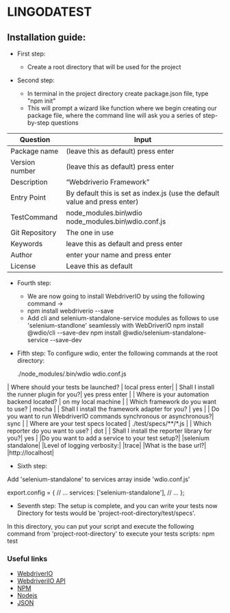 # LINGODATEST

## Installation guide: 


+ First step: 
    
    + Create a root directory that will be used for the project
       
         
+ Second step: 
    + In terminal in the project directory create package.json file, type "npm init" 
    + This will prompt a wizard like function where we begin creating our package file,
where the command line will ask you a series of step-by-step questions
  



| Question  | Input |
| ------------- | ------------- |
| Package name  | (leave this as default) press enter|
| Version number| (leave this as default) press enter |
| Description | “Webdriverio Framework” |
| Entry Point | By default this is set as index.js (use the default value and press enter) |
| TestCommand | node_modules\.bin\wdio node_modules\.bin\wdio.conf.js |
| Git Repository| The one in use |
| Keywords | leave this as default and press enter |
| Author | enter your name and press enter |
| License| Leave this as default |


+ Fourth step: 
    * We are now going to install WebdriverIO by using the following command ->
    * npm install webdriverio --save
    * Add cli and selenium-standalone-service modules as follows to use 'selenium-standlone' seamlessly with WebDriverIO
	npm install @wdio/cli --save-dev
	npm install @wdio/selenium-standalone-service --save-dev

 
 + Fifth step: 
    To configure wdio, enter the following commands at the root directory:
    
    ./node_modules/.bin/wdio wdio.conf.js
    

| Where should your tests be launched?  | local press enter|
| Shall I install the runner plugin for you?| yes press enter |
|  Where is your automation backend located? | on my local machine |
| Which framework do you want to use? | mocha |
| Shall I install the framework adapter for you? | yes |
|  Do you want to run WebdriverIO commands synchronous or asynchronous?| sync |
| Where are your test specs located | ./test/specs/**/*.js |
| Which reporter do you want to use? | dot |
| Shall I install the reporter library for you?| yes |
|Do you want to add a service to your test setup?|  |selenium standalone|
|Level of logging verbosity:| |trace|
|What is the base url?| |http://localhost|



+ Sixth step:

Add 'selenium-standalone' to services array inside 'wdio.conf.js'

export.config = {
  // ...
  services: ['selenium-standalone'],
  // ...
};

    
+ Seventh step: 
The setup is complete, and you can write your tests now Directory for tests would be 'project-root-directory/test/specs'.

In this directory, you can put your script and execute the following command from 'project-root-directory' to execute your tests scripts:
	npm test





### Useful links 
* [WebdriverIO](https://webdriver.io/) 
* [WebdriveriIO API](http://webdriver.io/api.html) 
* [NPM](www.npmjs.com)
* [Nodejs](www.nodejs.org)
* [JSON](docs.npmjs.com)
